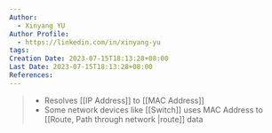 ```yaml
---
Author:
  - Xinyang YU
Author Profile:
  - https://linkedin.com/in/xinyang-yu
tags:
Creation Date: 2023-07-15T18:13:28+08:00
Last Date: 2023-07-15T18:13:28+08:00
References:
---
```

>- Resolves [[IP Address]] to [[MAC Address]]
>- Some network devices like [[Switch]] uses MAC Address to [[Route, Path through network |route]] data
